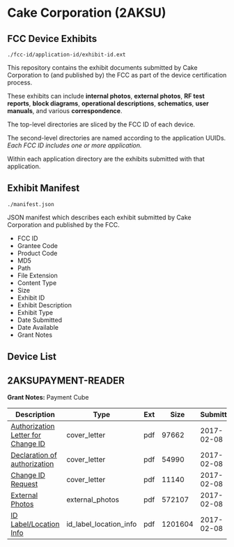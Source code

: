 # Cake Corporation (2AKSU)
## FCC Device Exhibits

```
./fcc-id/application-id/exhibit-id.ext
```

This repository contains the exhibit documents submitted by Cake Corporation to (and published by) the FCC as part of the device certification process.

These exhibits can include **internal photos**, **external photos**, **RF test reports**, **block diagrams**, **operational descriptions**, **schematics**, **user manuals**, and various **correspondence**.

The top-level directories are sliced by the FCC ID of each device.

The second-level directories are named according to the application UUIDs. *Each FCC ID includes one or more application.*

Within each application directory are the exhibits submitted with that application. 

## Exhibit Manifest

```
./manifest.json
```

JSON manifest which describes each exhibit submitted by Cake Corporation and published by the FCC.

- FCC ID
- Grantee Code
- Product Code
- MD5
- Path
- File Extension
- Content Type
- Size
- Exhibit ID
- Exhibit Description
- Exhibit Type
- Date Submitted
- Date Available
- Grant Notes

## Device List
## 2AKSUPAYMENT-READER
**Grant Notes:** Payment Cube

| Description | Type | Ext | Size | Submitted | Available |
| ----------- | ---- | --- | ---- | --------- | --------- |
| [Authorization Letter for Change ID](2AKSUPAYMENT-READER/e4f9eeee38b37984530e0dfd940ae6a5/3278112.pdf) | cover_letter | pdf | 97662 | 2017-02-08 | 2017-02-10 |
| [Declaration of authorization](2AKSUPAYMENT-READER/e4f9eeee38b37984530e0dfd940ae6a5/3278113.pdf) | cover_letter | pdf | 54990 | 2017-02-08 | 2017-02-10 |
| [Change ID Request](2AKSUPAYMENT-READER/e4f9eeee38b37984530e0dfd940ae6a5/3278116.pdf) | cover_letter | pdf | 11140 | 2017-02-08 | 2017-02-10 |
| [External Photos](2AKSUPAYMENT-READER/e4f9eeee38b37984530e0dfd940ae6a5/3278114.pdf) | external_photos | pdf | 572107 | 2017-02-08 | 2017-02-10 |
| [ID Label/Location Info](2AKSUPAYMENT-READER/e4f9eeee38b37984530e0dfd940ae6a5/3278115.pdf) | id_label_location_info | pdf | 1201604 | 2017-02-08 | 2017-02-10 |
